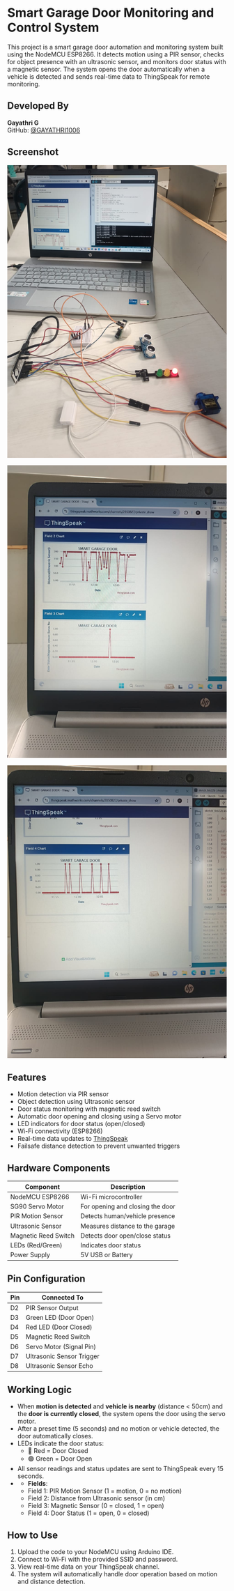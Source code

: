 # Smart Garage Door Monitoring and Control System

This project is a smart garage door automation and monitoring system built using the NodeMCU ESP8266. It detects motion using a PIR sensor, checks for object presence with an ultrasonic sensor, and monitors door status with a magnetic sensor. The system opens the door automatically when a vehicle is detected and sends real-time data to ThingSpeak for remote monitoring.

## Developed By

**Gayathri G**  
GitHub: [@GAYATHRI1006](https://github.com/GAYATHRI1006)



## Screenshot
![Smart Garage Door System Screenshot](image1.jpeg)

![Smart Garage Door System Screenshot](image2.jpeg)

![Smart Garage Door System Screenshot](image3.jpeg)

## Features


-  Motion detection via PIR sensor
-  Object detection using Ultrasonic sensor
-  Door status monitoring with magnetic reed switch
-  Automatic door opening and closing using a Servo motor
-  LED indicators for door status (open/closed)
-  Wi-Fi connectivity (ESP8266)
-  Real-time data updates to [ThingSpeak](https://thingspeak.com/)
-  Failsafe distance detection to prevent unwanted triggers

##  Hardware Components

| Component             | Description                       |
|----------------------|-----------------------------------|
| NodeMCU ESP8266      | Wi-Fi microcontroller              |
| SG90 Servo Motor     | For opening and closing the door   |
| PIR Motion Sensor    | Detects human/vehicle presence     |
| Ultrasonic Sensor    | Measures distance to the garage    |
| Magnetic Reed Switch | Detects door open/close status     |
| LEDs (Red/Green)     | Indicates door status              |
| Power Supply         | 5V USB or Battery                  |



## Pin Configuration

| Pin        | Connected To              |
|------------|---------------------------|
| D2         | PIR Sensor Output         |
| D3         | Green LED (Door Open)     |
| D4         | Red LED (Door Closed)     |
| D5         | Magnetic Reed Switch      |
| D6         | Servo Motor (Signal Pin)  |
| D7         | Ultrasonic Sensor Trigger |
| D8         | Ultrasonic Sensor Echo    |

## Working Logic

- When **motion is detected** and **vehicle is nearby** (distance < 50cm) and the **door is currently closed**, the system opens the door using the servo motor.
- After a preset time (5 seconds) and no motion or vehicle detected, the door automatically closes.
- LEDs indicate the door status:
  - 🔴 Red = Door Closed
  - 🟢 Green = Door Open
- All sensor readings and status updates are sent to ThingSpeak every 15 seconds.
- - **Fields**:
  - Field 1: PIR Motion Sensor (1 = motion, 0 = no motion)
  - Field 2: Distance from Ultrasonic sensor (in cm)
  - Field 3: Magnetic Sensor (0 = closed, 1 = open)
  - Field 4: Door Status (1 = open, 0 = closed)

## How to Use

1. Upload the code to your NodeMCU using Arduino IDE.
2. Connect to Wi-Fi with the provided SSID and password.
3. View real-time data on your ThingSpeak channel.
4. The system will automatically handle door operation based on motion and distance detection.

